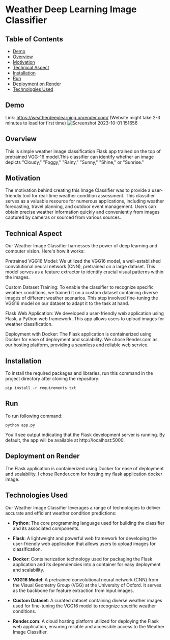 # Weather Deep Learning Image Classifier 

## Table of Contents

- [Demo](#demo)
- [Overview](#overview)
- [Motivation](#motivation)
- [Technical Aspect](#technical-aspect)
- [Installation](#installation)
- [Run](#run)
- [Deployment on Render](#deployment-on-heroku)
- [Technologies Used](#technologies-used)

## Demo

Link: https://weatherdeeplearning.onrender.com/ (Website might take 2-3 minutes to load for first time)
![Screenshot 2023-10-01 151656](https://github.com/saad415/Weather-Deep-Learning/assets/28076292/20559910-d5a2-4cfb-a277-a145fa09adaf)

## Overview

This is simple weather image classification Flask app trained on the top of pretrained VGG-16 model.This classifier can identify whether an image depicts "Cloudy," "Foggy," "Rainy," "Sunny," "Shine," or "Sunrise." 

## Motivation

The motivation behind creating this Image Classifier was to provide a user-friendly tool for real-time weather condition assessment. This classifier serves as a valuable resource for numerous applications, including weather forecasting, travel planning, and outdoor event management. Users can obtain precise weather information quickly and conveniently from images captured by cameras or sourced from various sources.

## Technical Aspect

Our Weather Image Classifier harnesses the power of deep learning and computer vision. Here's how it works:

Pretrained VGG16 Model: We utilized the VGG16 model, a well-established convolutional neural network (CNN), pretrained on a large dataset. This model serves as a feature extractor to identify crucial visual patterns within the images.

Custom Dataset Training: To enable the classifier to recognize specific weather conditions, we trained it on a custom dataset containing diverse images of different weather scenarios. This step involved fine-tuning the VGG16 model on our dataset to adapt it to the task at hand.

Flask Web Application: We developed a user-friendly web application using Flask, a Python web framework. This app allows users to upload images for weather classification.

Deployment with Docker: The Flask application is containerized using Docker for ease of deployment and scalability. We chose Render.com as our hosting platform, providing a seamless and reliable web service.

## Installation

To install the required packages and libraries, run this command in the project directory after cloning the repository:
```console
pip install -r requirements.txt
```


## Run

To run following command:
```console
python app.py
```
You'll see output indicating that the Flask development server is running. By default, the app will be available at http://localhost:5000.

## Deployment on Render

The Flask application is containerized using Docker for ease of deployment and scalability. I chose Render.com for hosting my flask application docker image.


## Technologies Used

Our Weather Image Classifier leverages a range of technologies to deliver accurate and efficient weather condition predictions:

- **Python**: The core programming language used for building the classifier and its associated components.

- **Flask**: A lightweight and powerful web framework for developing the user-friendly web application that allows users to upload images for classification.

- **Docker**: Containerization technology used for packaging the Flask application and its dependencies into a container for easy deployment and scalability.

- **VGG16 Model**: A pretrained convolutional neural network (CNN) from the Visual Geometry Group (VGG) at the University of Oxford. It serves as the backbone for feature extraction from input images.

- **Custom Dataset**: A curated dataset containing diverse weather images used for fine-tuning the VGG16 model to recognize specific weather conditions.

- **Render.com**: A cloud hosting platform utilized for deploying the Flask web application, ensuring reliable and accessible access to the Weather Image Classifier.

##
